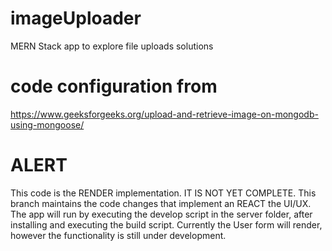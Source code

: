 # imageUploader
MERN Stack app to explore file uploads solutions

# code configuration from 
https://www.geeksforgeeks.org/upload-and-retrieve-image-on-mongodb-using-mongoose/

# ALERT
This code is the RENDER implementation. IT IS NOT YET COMPLETE. This branch maintains the code changes that implement an REACT the UI/UX. The app will run by executing the develop script in the server folder, after installing and executing the build script. Currently the User form will render, however the functionality is still under development. 